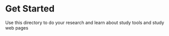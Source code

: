 # Get Started
Use this directory to do your research and learn about study tools and study web pages
